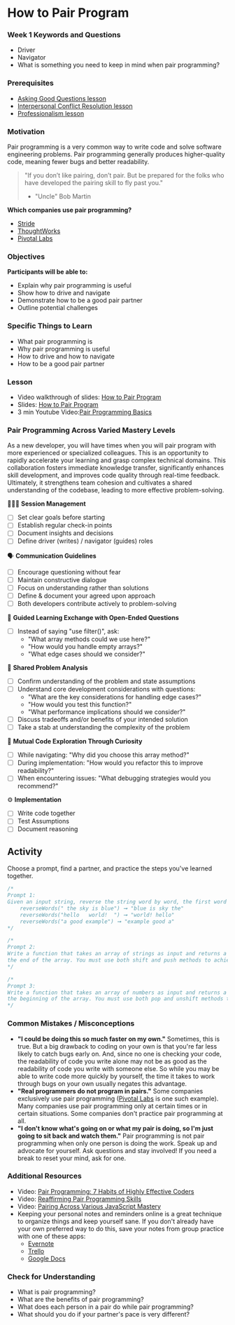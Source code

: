 # How to Pair Program

### Week 1 Keywords and Questions

- Driver
- Navigator
- What is something you need to keep in mind when pair programming?

### Prerequisites

- [Asking Good Questions lesson](/asking-good-questions/asking-good-questions.md)
- [Interpersonal Conflict Resolution lesson](/career/conflict-resolution.md)
- [Professionalism lesson](/onboarding/professionalism.md)

### Motivation

Pair programming is a very common way to write code and solve software engineering problems. Pair programming generally produces higher-quality code, meaning fewer bugs and better readability.

> "If you don’t like pairing, don’t pair. But be prepared for the folks who have developed the pairing skill to fly past you."
>
> - "Uncle" Bob Martin

**Which companies use pair programming?**

- [Stride](https://www.stridenyc.com/)
- [ThoughtWorks](https://www.thoughtworks.com/)
- [Pivotal Labs](https://pivotal.io/labs)

### Objectives

**Participants will be able to:**

- Explain why pair programming is useful
- Show how to drive and navigate
- Demonstrate how to be a good pair partner
- Outline potential challenges

### Specific Things to Learn
- What pair programming is
- Why pair programming is useful
- How to drive and how to navigate
- How to be a good pair partner

### Lesson

- Video walkthrough of slides: [How to Pair Program](https://drive.google.com/open?id=1ap4xvEYV979xQU2L0yDxLurIBkCtB0e8)
- Slides: [How to Pair Program](https://docs.google.com/presentation/d/1fLW0g9SIYu8_tUnTVuph5WH5FX6_eAKf0vcpIWusuro/edit#slide=id.p)
- 3 min Youtube Video:[Pair Programming Basics](https://www.youtube.com/watch?v=ET3Q6zNK3Io)

### Pair Programming Across Varied Mastery Levels
As a new developer, you will have times when you will pair program with more experienced or specialized colleagues. This is an opportunity to rapidly accelerate your learning and grasp complex technical domains. This collaboration fosters immediate knowledge transfer, significantly enhances skill development, and improves code quality through real-time feedback. Ultimately, it strengthens team cohesion and cultivates a shared understanding of the codebase, leading to more effective problem-solving.

👩🏽‍💻 **Session Management**
- [ ] Set clear goals before starting
- [ ] Establish regular check-in points
- [ ] Document insights and decisions
- [ ] Define driver (writes) / navigator (guides) roles

🗣️ **Communication Guidelines**
- [ ] Encourage questioning without fear
- [ ] Maintain constructive dialogue
- [ ] Focus on understanding rather than solutions
- [ ] Define & document your agreed upon approach
- [ ] Both developers contribute actively to problem-solving

🍏 **Guided Learning Exchange with Open-Ended Questions**
- [ ] Instead of saying "use filter()", ask:
  - "What array methods could we use here?"
  - "How would you handle empty arrays?"
  - "What edge cases should we consider?"

🧠 **Shared Problem Analysis**
- [ ] Confirm understanding of the problem and state assumptions
- [ ] Understand core development considerations with questions:
  - "What are the key considerations for handling edge cases?"
  - "How would you test this function?"
  - "What performance implications should we consider?"
- [ ] Discuss tradeoffs and/or benefits of your intended solution
- [ ] Take a stab at understanding the complexity of the problem

🤔 **Mutual Code Exploration Through Curiosity**
- [ ] While navigating: "Why did you choose this array method?"
- [ ] During implementation: "How would you refactor this to improve readability?"
- [ ] When encountering issues: "What debugging strategies would you recommend?"

⚙️ **Implementation**
- [ ] Write code together
- [ ] Test Assumptions
- [ ] Document reasoning

## Activity
Choose a prompt, find a partner, and practice the steps you've learned together.

```javascript
/*
Prompt 1:
Given an input string, reverse the string word by word, the first word will be the last, and so on.
    reverseWords(" the sky is blue") ➞ "blue is sky the"
    reverseWords("hello   world!  ") ➞ "world! hello"
    reverseWords("a good example") ➞ "example good a"
*/

/*
Prompt 2: 
Write a function that takes an array of strings as input and returns a new array where the first element is moved to
the end of the array. You must use both shift and push methods to achieve this.
*/

/*
Prompt 3: 
Write a function that takes an array of numbers as input and returns a new array where the last element is moved to
the beginning of the array. You must use both pop and unshift methods to achieve this.
*/

```

### Common Mistakes / Misconceptions

- **"I could be doing this so much faster on my own."** Sometimes, this is true. But a big drawback to coding on your own is that you're far less likely to catch bugs early on. And, since no one is checking your code, the readability of code you write alone may not be as good as the readability of code you write with someone else. So while you may be able to write code more quickly by yourself, the time it takes to work through bugs on your own usually negates this advantage.
- **"Real programmers do not program in pairs."** Some companies exclusively use pair programming ([Pivotal Labs](https://pivotal.io/labs) is one such example). Many companies use pair programming only at certain times or in certain situations. Some companies don't practice pair programming at all.
- **"I don't know what's going on or what my pair is doing, so I'm just going to sit back and watch them."** Pair programming is not pair programming when only one person is doing the work. Speak up and advocate for yourself. Ask questions and stay involved! If you need a break to reset your mind, ask for one.

### Additional Resources

- Video: [Pair Programming: 7 Habits of Highly Effective Coders](https://www.youtube.com/watch?v=5ySLQ5_cQ34)
- Video: [Reaffirming Pair Programming Skills](https://www.dropbox.com/scl/fi/eitjvfd7o4rozcvyswgn1/Wk5-Tuesday-CodeChallenge-ReinforcingPairProgramming.mp4?rlkey=f54vfgguas9pumhz4m15tuj7e&st=b5xeku4b&dl=0)
- Video: [Pairing Across Various JavaScript Mastery](https://www.dropbox.com/scl/fi/s2ohzrd9d22dgboi06cg3/Wk4-Thursday-Pairing-Across-Varied-JavaScript-Mastery.mov?rlkey=5y53ovohkirza5z5cbxlmuqta&st=t2iulh9v&dl=0)
- Keeping your personal notes and reminders online is a great technique to organize things and keep yourself sane. If you don't already have your own preferred way to do this, save your notes from group practice with one of these apps:
  - [Evernote](http://evernote.com)
  - [Trello](https://trello.com/)
  - [Google Docs](https://docs.google.com/)

### Check for Understanding

- What is pair programming?
- What are the benefits of pair programming?
- What does each person in a pair do while pair programming?
- What should you do if your partner's pace is very different?
